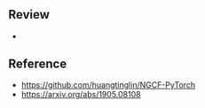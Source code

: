 #
## Review
- 

## Reference
- https://github.com/huangtinglin/NGCF-PyTorch
- https://arxiv.org/abs/1905.08108
